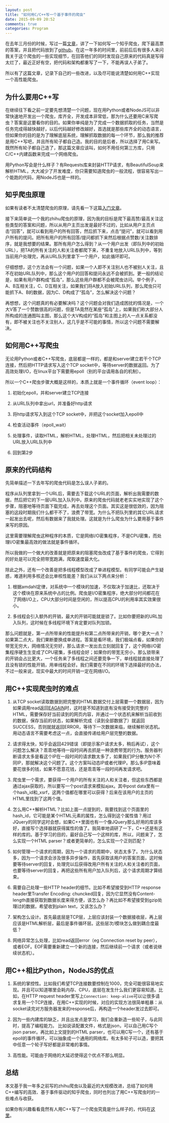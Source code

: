```yaml
---
layout: post
title: "如何用C/C++写一个基于事件的爬虫"
date: 2015-09-09 20:52
comments: true
categories: Program
---
```


在去年三月份的时候，写过一篇[文章](http://lifeofzjs.com/blog/2014/03/08/zhihu-spider/)，讲了一下如何写一个知乎爬虫，爬下最高票的答案，并且把代码放到了[github](https://github.com/zyearn/zhihuCrawler)。在这一年多的时间里，前前后后有很多人来问我关于这个爬虫的一些实现细节，在回答他们的同时发现自己原来的代码真是写得太烂了，最近正好有空，把代码和架构都重写了一下，不能再误人子弟了。
<!-- more -->
所以有了这篇文章，记录下自己的一些改进，以及尽可能说清楚如何用C++实现一个高性能爬虫。

## 为什么要用C++写

在继续往下看之前一定要先想清楚一个问题，现在用Python或者NodeJS可以非常快速地开发出一个爬虫，库齐全，开发成本非常低，那为什么还要用C来写爬虫？答案是这要看你的目的。如果你单纯是为了完成一个数据抓取的任务，当然是任务完成得越快越好，以后代码越好修改越好，首选就是那些库齐全的动态语言，但如果你的目的是为了理解底层系统，理解抓取数据的每一个环节，那么我的推荐是用C++写吧，并且所有轮子都自己造。我的目的是后者，所以选择了用C来写。既然所有轮子都自己造了，那这篇文章应该叫，如何不用任何第三方库，只用C/C++内建函数来完成一个网络爬虫。

用Python写会是什么样子？有Requests库来封装HTTP请求，有BeautifulSoup来解析HTML，大大减少了开发难度，你只需要知道爬虫的一般流程，很容易写出一个能跑的代码，用NodeJS也是一样的。

## 知乎爬虫原理

如果有读者不太清楚爬虫的原理，请先看一下这篇[入门文章](http://www.zhihu.com/question/20899988)。

接下来简单说一个我的zhihu爬虫的原理，因为我的目标是爬下最高赞/最高关注这些类型的答案和问题，所以从用户主页出发是最好不过的，比如从用户主页点击“回答”，就可以看到用户的所有回答，然后抓下来，点击“提问”，就可以看到用户所有的提问。把所有用户的所有回答/提问都抓下来然后根据点赞数/关注数排序，就是我想要的结果。那所有用户怎么得到？从一个用户出发（即队列中的初始URL），把TA的所有关注的人和关注者都爬下来，不重复地放入URL队列中，等到当前用户处理完，再从URL队列里拿下一个用户，如此循环即可。

仔细想想，这个方法会有一个问题，如果一个人即不关注别人也不被别人关注，且不在初始URL队列中，那么这个用户的回答和提问永远不会被抓到。更一般的结论是，如果有用户群构成“孤岛”，那么这些用户群都不会被爬虫访问。举个例子，A、B互相关注，C、D互相关注，如果我们将A放入初始URL队列，那么爬虫只可能抓下A、B的数据，因为C、D构成了“孤岛”，怎么解决这个问题？

再想想，这个问题真的有必要解决吗？这个问题会对我们造成困扰的情况是，一个大V答了一个赞数很高的问题，但是TA竟然在某座“孤岛”上，如果我们称大部分人所构成的连通图叫主图，那么这个大V构成的“孤岛”和主图上的人一点关系都没有，即不被关注也不关注别人，这几乎是不可能的事情，所以这个问题不需要解决。

## 如何用C++写爬虫

无论用Python或者C++写爬虫，底层都是一样的，都是和server建立若干个TCP连接，然后把HTTP请求写入这个TCP socket中，等待server的数据返回。为了高效处理I/O，在linux平台下需要用epoll（别的平台请用各自的机制）。

所以一个C++爬虫步骤大概是这样的，本质上就是一个事件循环（event loop）：

1. 初始化epoll，并和server建立TCP连接

2. 从URL队列中拿出url，并准备好http请求

3. 将http请求写入到这个TCP socket中，并把这个socket加入epoll中

3. 检查活动事件（epoll_wait）

4. 处理事件，读取HTML，解析HTML，处理HTML，然后把相关未处理过的URL放入URL队列中

5. 回到第2步


## 原来的代码结构

先简单描述一下去年写的爬虫代码是怎么误人子弟的。

程序从队列里拿到一个URL后，需要去下载这个URL的页面，解析出我需要的数据，然后把它的下一层URL加入队列中。原来的爬虫代码就老老实实地实现了这个步骤，阻塞地等待页面下载完成，再去处理这个页面。其实这是很低效的，因为阻塞的这段时期我们什么都干不了，浪费了带宽。为什么不把队列里的其它URL请求一起发出去呢，然后有数据来了我就处理。这就是为什么爬虫为什么要用基于事件来写的原因。

这里需要理解爬虫这种程序的本质，它是网络I/O密集程序，不是CPU密集，而处理I/O密集最高效的做法就是事件循环。

所以我做的一个做大的改善就是把原来的阻塞爬虫改成了基于事件的爬虫，它得到的好处是可以完全把带宽跑满，爬取速度最大化。

除此之外，还有一个改善是把多线程模型改成了单进程模型。有同学可能会产生疑惑，难道利用多核还会比单核性能差？我们从以下两点来分析：

1. 根据amdahl定律，对系统中一个模块的加速，不仅取决于加速比，还取决于这个模块在原来系统中占的比例。爬虫是I/O密集程序，绝大部分时间都花在了网络I/O上，CPU大部分时间是空闲的，所以提高CPU的利用率其实效果很小。

2. 多线程会引入额外的开销，最大的开销可能就是锁了。比如你要把新的URL加入队列，这时候在多线程环境下肯定要对队列加锁。

那么问题就是，第一点所带来的性能提升和第二点所带来的开销，哪个更大一点？如果第二点大，我们果断要换成单进程。答案是看环境，我们极端点看，如果你的带宽无穷大，网络情况无穷好，那么请求一发出去立刻就回复了，这个网络I/O密集程序硬生生变成了CPU密集，多线程会好；如果你的带宽无穷小，那么锁带来的开销会占比更大，一个任务来了多线程之间还要竞争一下，单线程就直接处理了且没有锁的性能开销，用单线程会好。我们需要在不同的环境下选择最好的办法，不过一般来说，现实中最大的时间开销一定在网络I/O。

## 用C++实现爬虫时的难点

1. 从TCP socket读取数据到把完整的HTML数据交付上层需要一个数据层，因为如果调用read返回[EAGAIN](http://stackoverflow.com/questions/4058368/what-does-eagain-mean)时，这时是不知道到底有没有接受到完整的HTML，需要保存好当前读到的网页内容，并通过一个状态机来解析当前收到的数据，保存当前的状态，如果解析完成（读到全部数据了）就返回SUCCESS，否则就就返回ERROR，等待下一次数据来临，继续解析状态机。用动态语言不需要考虑这一点，会直接传递给用户层完整的数据。

2. 请求得太快，知乎会返回429错误（即提示客户请求太多，稍后再试），这个问题怎么解决？乖乖地等待一段时间再去抓是一种浪费带宽的行为。服务器判断请求太多是看这个IP在一段时间的请求数太多了，如果我们IP分散为N个不同IP，那就解决这个问题了。这个方案叫动态IP或者代理IP。那么多IP意味着要花很多的钱，如果不愿意花钱，还是乖乖等一段时间再发请求吧。

3. 爬虫里一个需求，要获得一个用户的所有关注的人和关注者，但这些东西都是通过ajax获取的，所以要写一个post请求来模拟ajax。其中post data里有一个hash_id和_xsrf，这两个值都在哪里可以获得？后来在该用户的主页的HTML里找到了这两个值。

4. 怎么用C++解析HTML？比如上面一点提到的，我要找到这个页面里的hash_id，它可能是某个HTML元素的属性，怎么得到这个属性值？用过JQuery的同学这时会想，如果C++里面也有一个像JQuery那么好用的库该多好，直接写个选择器就获得属性的值了。我简单地调研了一下，C++还是有这样的库的。基于学习的目的，最好自己写一个这样的库，所以，问题来了，怎么实现一个HTML parser？或者更简单的，怎么实现一个正则匹配？

5. 如何管理一个请求的周期，因为一个请求的周期中，状态太多了。为什么状态多，因为一个请求会涉及很多异步操作，首先获取该用户的答案页面，这时候要等待server的回复，处理完以后获得改用户所有关注的人和关注者的页面，也要等待server的回复，再把这些所有用户加入队列后，这个请求周期才算结束。

6. 需要自己处理一些HTTP header的细节。比如不希望接受到HTTP response header里Transfer Encoding: chuncked回复，因为它显然没有Content-length直接获取到数据长度来得方便，该怎么办？再比如不希望接受到gzip处理过的数据，希望收到plain text，又该怎么办？

7. 架构怎么设计。首先最底层是TCP层，上层应该封装一个数据接收层，再上层应该是HTML解析层，最后是事件循环层。这些层次/模块怎么做到耦合度最低？

8. 网络异常怎么处理，比如read返回error（eg  Connection reset by peer），或者EOF。EOF需要重新建立一个新的连接，然后继续前一个请求（或者说继续状态机）。

## 用C++相比Python，NodeJS的优点

1. 系统的掌控性。比如我们希望TCP连接数要控制在1000，完全可能很容易地实现。并且可以知道哪里会耗内存、CPU，底层在发生什么我们更容易知道。比如，在HTTP request header里写上`Connection: keep-alive`可以让很多请求复用一个TCP连接，在用C++实现的时候，对应的实现方法很简单粗暴：从socket读完对方服务器发来的response后，再构造一个header发过去即可。

2. 因为一些内建库的缺乏，并且出发点是学习，我们会重新造一些轮子，与此同时，提高了编程能力。
比如说读配置文件，格式是json，可以自己用C写个json parser。再比如上文提到的HTML parser，也可以用C写一个，还有基于epoll的事件循环，可以抽象成一个通用的网络库。有太多轮子可以造，要把其中任意一个轮子写好都是非常难的事情。

3. 高性能。可能由于网络的大延迟使得这个优点不那么明显。

## 总结

本文基于我一年多之前写的zhihu爬虫以及最近的大规模改进，总结了如何用C++编写的高效、基于事件驱动的知乎爬虫，同时也列出了用C++写爬虫时的一些难点与收获。

如果你有兴趣看看竟然有人用C++写了一个爬虫究竟是什么样子的，代码在[这里](https://github.com/zyearn/zhihuCrawler)。
